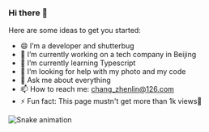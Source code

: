 ### Hi there 👋


Here are some ideas to get you started:

- 😄 I’m a developer and shutterbug
- 🔭 I’m currently working on a tech company in Beijing
- 🌱 I’m currently learning Typescript
- 🤔 I’m looking for help with my photo and my code
- 💬 Ask me about everything
- 📫 How to reach me: chang_zhenlin@126.com
- ⚡ Fun fact: This page mustn't get more than 1k views🤣

<!--START_SECTION:waka-->
<!--END_SECTION:waka-->


![Snake animation](https://github.com/changzhenlin/changzhenlin/blob/output/github-contribution-grid-snake.svg)

<!--START_SECTION:waka-->
<!--END_SECTION:waka-->
